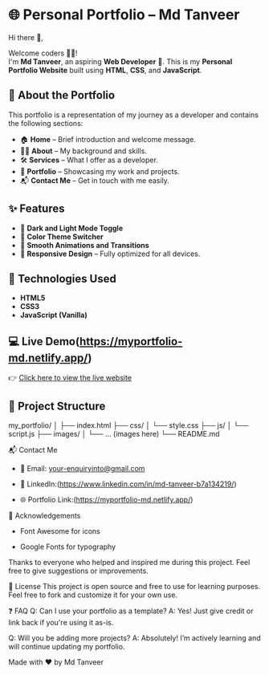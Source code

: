 # 🌐 Personal Portfolio – Md Tanveer

Hi there 👋,

Welcome coders 👨‍💻!  
I'm **Md Tanveer**, an aspiring **Web Developer** 🚀. This is my **Personal Portfolio Website** built using **HTML**, **CSS**, and **JavaScript**.

## 📁 About the Portfolio

This portfolio is a representation of my journey as a developer and contains the following sections:

- 🏠 **Home** – Brief introduction and welcome message.
- 👨‍💼 **About** – My background and skills.
- 🛠️ **Services** – What I offer as a developer.
- 💼 **Portfolio** – Showcasing my work and projects.
- 📬 **Contact Me** – Get in touch with me easily.

## ✨ Features

- 🌙 **Dark and Light Mode Toggle**
- 🎨 **Color Theme Switcher**
- 💫 **Smooth Animations and Transitions**
- 📱 **Responsive Design** – Fully optimized for all devices.

## 🚀 Technologies Used

- **HTML5**
- **CSS3**
- **JavaScript (Vanilla)**

## 💻 Live Demo(https://myportfolio-md.netlify.app/) 

👉 [Click here to view the live website](https://myportfolio-md.netlify.app/) <!-- Replace with actual screenshot file name or link -->

## 📂 Project Structure

my_portfolio/
│
├── index.html
├── css/
│ └── style.css
├── js/
│ └── script.js
├── images/
│ └── ... (images here)
└── README.md

📬 Contact Me

- 📧 Email: your-enquiryinto@gmail.com

- 💼 LinkedIn:(https://www.linkedin.com/in/md-tanveer-b7a134219/)

- 🌐 Portfolio Link:(https://myportfolio-md.netlify.app/)

🙌 Acknowledgements

- Font Awesome for icons

- Google Fonts for typography

Thanks to everyone who helped and inspired me during this project.
Feel free to give suggestions or improvements.

📌 License
This project is open source and free to use for learning purposes.
Feel free to fork and customize it for your own use.

❓ FAQ
Q: Can I use your portfolio as a template?
A: Yes! Just give credit or link back if you're using it as-is.

Q: Will you be adding more projects?
A: Absolutely! I’m actively learning and will continue updating my portfolio.

Made with ❤️ by Md Tanveer